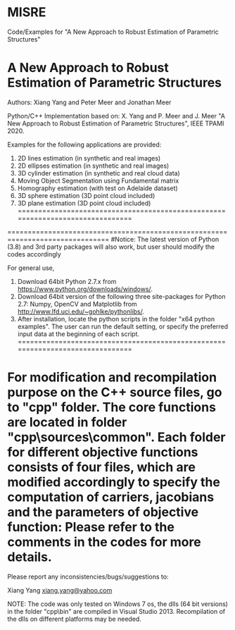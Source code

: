 # MISRE
Code/Examples for "A New Approach to Robust Estimation of Parametric Structures"


A New Approach to Robust Estimation of Parametric Structures
===============================================================================
Authors: Xiang Yang and Peter Meer and Jonathan Meer

Python/C++ Implementation based on:
X. Yang and P. Meer and J. Meer "A New Approach to Robust Estimation of Parametric Structures", IEEE TPAMI 2020. 

Examples for the following applications are provided:
1. 2D lines estimation (in synthetic and real images)
2. 2D ellipses estimation (in synthetic and real images)
3. 3D cylinder estimation (in synthetic and real cloud data)
4. Moving Object Segmentation using Fundamental matrix
5. Homography estimation (with test on Adelaide dataset)
6. 3D sphere estimation (3D point cloud included)
7. 3D plane estimation (3D point cloud included)
===============================================================================

===============================================================================
#Notice: 
The latest version of Python (3.8) and 3rd party packages will also work, 
but user should modify the codes accordingly

For general use,
1. Download 64bit Python 2.7.x from https://www.python.org/downloads/windows/.
2. Download 64bit version of the following three site-packages for Python 2.7:
Numpy, OpenCV and Matplotlib from http://www.lfd.uci.edu/~gohlke/pythonlibs/.
3. After installation, locate the python scripts in the folder "x64 python examples\".
The user can run the default setting, or specify the preferred input data at the beginning of each script.
===============================================================================

For modification and recompilation purpose on the C++ source files, go to "cpp\" folder.
The core functions are located in folder "cpp\sources\common". Each folder for different objective functions 
consists of four files, which are modified accordingly to specify the computation of carriers, jacobians and the 
parameters of objective function:
Please refer to the comments in the codes for more details.
===============================================================================

Please report any inconsistencies/bugs/suggestions to:

Xiang Yang
xiang.yang@yahoo.com

NOTE: The code was only tested on Windows 7 os, the dlls (64 bit versions) in the folder "cpp\bin" are 
compiled in Visual Studio 2013. Recompilation of the dlls on different platforms may be needed.
